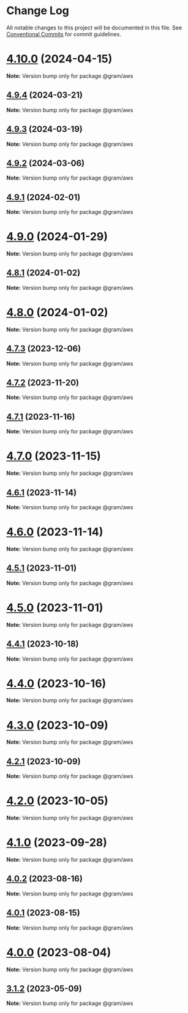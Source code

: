# Change Log

All notable changes to this project will be documented in this file.
See [Conventional Commits](https://conventionalcommits.org) for commit guidelines.

# [4.10.0](https://github.com/klarna-incubator/gram/compare/v4.9.4...v4.10.0) (2024-04-15)

**Note:** Version bump only for package @gram/aws

## [4.9.4](https://github.com/klarna-incubator/gram/compare/v4.9.3...v4.9.4) (2024-03-21)

**Note:** Version bump only for package @gram/aws

## [4.9.3](https://github.com/klarna-incubator/gram/compare/v4.9.2...v4.9.3) (2024-03-19)

**Note:** Version bump only for package @gram/aws

## [4.9.2](https://github.com/klarna-incubator/gram/compare/v4.9.1...v4.9.2) (2024-03-06)

**Note:** Version bump only for package @gram/aws

## [4.9.1](https://github.com/klarna-incubator/gram/compare/v4.9.0...v4.9.1) (2024-02-01)

**Note:** Version bump only for package @gram/aws

# [4.9.0](https://github.com/klarna-incubator/gram/compare/v4.8.1...v4.9.0) (2024-01-29)

**Note:** Version bump only for package @gram/aws

## [4.8.1](https://github.com/klarna-incubator/gram/compare/v4.8.0...v4.8.1) (2024-01-02)

**Note:** Version bump only for package @gram/aws

# [4.8.0](https://github.com/klarna-incubator/gram/compare/v4.7.3...v4.8.0) (2024-01-02)

**Note:** Version bump only for package @gram/aws

## [4.7.3](https://github.com/klarna-incubator/gram/compare/v4.7.2...v4.7.3) (2023-12-06)

**Note:** Version bump only for package @gram/aws

## [4.7.2](https://github.com/klarna-incubator/gram/compare/v4.7.1...v4.7.2) (2023-11-20)

**Note:** Version bump only for package @gram/aws

## [4.7.1](https://github.com/klarna-incubator/gram/compare/v4.7.0...v4.7.1) (2023-11-16)

**Note:** Version bump only for package @gram/aws

# [4.7.0](https://github.com/klarna-incubator/gram/compare/v4.6.1...v4.7.0) (2023-11-15)

**Note:** Version bump only for package @gram/aws

## [4.6.1](https://github.com/klarna-incubator/gram/compare/v4.6.0...v4.6.1) (2023-11-14)

**Note:** Version bump only for package @gram/aws

# [4.6.0](https://github.com/klarna-incubator/gram/compare/v4.5.1...v4.6.0) (2023-11-14)

**Note:** Version bump only for package @gram/aws

## [4.5.1](https://github.com/klarna-incubator/gram/compare/v4.5.0...v4.5.1) (2023-11-01)

**Note:** Version bump only for package @gram/aws

# [4.5.0](https://github.com/klarna-incubator/gram/compare/v4.4.1...v4.5.0) (2023-11-01)

**Note:** Version bump only for package @gram/aws

## [4.4.1](https://github.com/klarna-incubator/gram/compare/v4.4.0...v4.4.1) (2023-10-18)

**Note:** Version bump only for package @gram/aws

# [4.4.0](https://github.com/klarna-incubator/gram/compare/v4.3.0...v4.4.0) (2023-10-16)

**Note:** Version bump only for package @gram/aws

# [4.3.0](https://github.com/klarna-incubator/gram/compare/v4.2.1...v4.3.0) (2023-10-09)

**Note:** Version bump only for package @gram/aws

## [4.2.1](https://github.com/klarna-incubator/gram/compare/v4.2.0...v4.2.1) (2023-10-09)

**Note:** Version bump only for package @gram/aws

# [4.2.0](https://github.com/klarna-incubator/gram/compare/v4.1.0...v4.2.0) (2023-10-05)

**Note:** Version bump only for package @gram/aws

# [4.1.0](https://github.com/klarna-incubator/gram/compare/v4.0.3...v4.1.0) (2023-09-28)

**Note:** Version bump only for package @gram/aws

## [4.0.2](https://github.com/klarna-incubator/gram/compare/v4.0.1...v4.0.2) (2023-08-16)

**Note:** Version bump only for package @gram/aws

## [4.0.1](https://github.com/klarna-incubator/gram/compare/v4.0.0...v4.0.1) (2023-08-15)

**Note:** Version bump only for package @gram/aws

# [4.0.0](https://github.com/klarna-incubator/gram/compare/v3.1.2...v4.0.0) (2023-08-04)

**Note:** Version bump only for package @gram/aws

## [3.1.2](https://github.com/klarna-incubator/gram/compare/v3.1.1...v3.1.2) (2023-05-09)

**Note:** Version bump only for package @gram/aws
